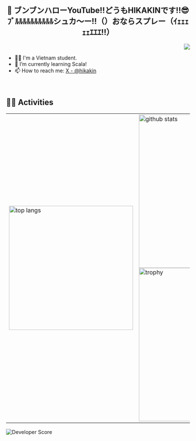 <div align="center">

## 👋 ブンブンハローYouTube‼️どうもHIKAKINです‼️😎ﾌﾞﾙﾙﾙﾙﾙﾙﾙﾙﾙﾙシュカ〜ー‼️（）おならスプレー（ｲｪｪｪｪｪｴｴｴ‼️）

</div>

<div align="right">
  <img src="https://komarev.com/ghpvc/?username=t3tra-dev" />
</div>

- 🧑‍💻 I'm a Vietnam student.
- 🌱 I’m currently learning Scala!
- 📫 How to reach me: [X - @hikakin](https://x.com/hikakin)
<br>

## 🏃‍♀️ Activities

<table>
  <tr>
    <td>
      <img alt="top langs" height="340px" src="https://github-readme-stats.vercel.app/api/top-langs/?username=t3tra-dev&theme=dark&layout=compact&langs_count=16&card_width=320&date={date}" />
    </td>
    <td>
      <img alt="github stats" width="420px" src="https://github-readme-stats.vercel.app/api?username=t3tra-dev&theme=dark&layout=compact&show_icons=true&date={date}" />
      <br />
      <img alt="trophy" width="420px" src="https://github-profile-trophy.vercel.app/?username=t3tra-dev&theme=gitdimmed&column=5&date={date}" />
    </td>
  </tr>
</table>

![Developer Score](https://github-stats-eta-two.vercel.app/api/stats/t3tra-dev?date={date})

